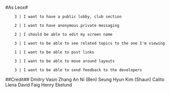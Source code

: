 #As Leox#
    
		3 | I want to have a public lobby, club section 
    
		2 | I want to have anonymous private messaging 
		
		2 | I should be able to edit my screen name 
		
		3 | I want to be able to see related topics to the one I'm viewing 
		
		1 | I want to be able to post links 
		
		3 | I want to be able to move around layouts 
		
		3 | I want to be able to send feedback to the developers 
		
##Credit##
	Dmitry Vasin
	Zhang An Ni (Ben)
	Seung Hyun Kim (Shaun)
	Calito Llena
	David Faig
	Henry Ekelund
